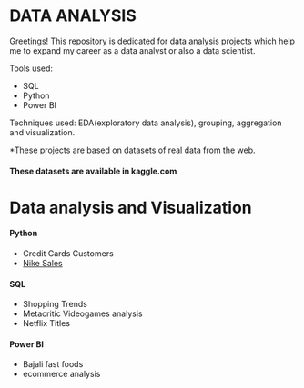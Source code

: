 # DATA ANALYSIS
Greetings!
This repository is dedicated for data analysis projects which help me to expand my career as a data analyst or also a data scientist.

Tools used: 
- SQL
- Python
- Power BI

Techniques used: EDA(exploratory data analysis), grouping, aggregation and visualization.

*These projects are based on datasets of real data from the web.

#### These datasets are available in kaggle.com 



 # Data analysis and Visualization


 #### Python 
- Credit Cards Customers
- [Nike Sales](Python/data_analysis_visualizations/bankchurns.ipynb)

#### SQL 
- Shopping Trends
- Metacritic Videogames analysis
- Netflix Titles



#### Power BI 
- Bajali fast foods
- ecommerce analysis
  







 
      
      
 
 

















 
  

 





 


